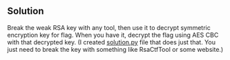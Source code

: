 ## Solution

Break the weak RSA key with any tool, then use it to decrypt symmetric encryption key for flag. When you have it, decrypt the flag using AES CBC with that decrypted key. (I created [solution.py](solution.py) file that does just that. You just need to break the key with something like RsaCtfTool or some website.) 